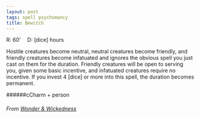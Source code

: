 ```yaml
---
layout: post
tags: spell psychomancy
title: Bewitch
---
```

R: 60’ 		D: [dice] hours

Hostile creatures become neutral, neutral creatures become friendly, and friendly creatures become infatuated and ignores the obvious spell you just cast on them for the duration. Friendly creatures will be open to serving you, given some basic incentive, and infatuated creatures require no incentive. If you invest 4 [dice] or more into this spell, the duration becomes permanent.

######cCharm + person
###### From [Wonder & Wickedness](https://www.drivethrurpg.com/product/145647/Wonder--Wickedness)
